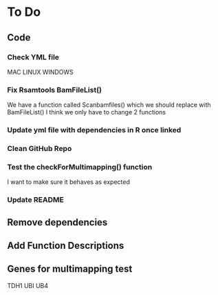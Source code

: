 # To Do

## Code

### Check YML file
MAC
LINUX
WINDOWS

### Fix Rsamtools BamFileList()
We have a function called Scanbamfiles() which we should replace with BamFileList()
I think we only have to change 2 functions

### Update yml file with dependencies in R once linked

### Clean GitHub Repo

### Test the checkForMultimapping() function
I want to make sure it behaves as expected

### Update README 
## Remove dependencies
## Add Function Descriptions

## Genes for multimapping test
TDH1
UBI UB4
